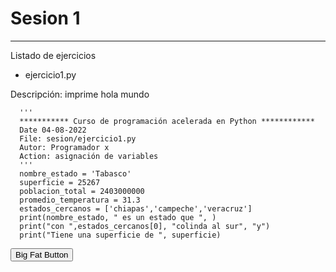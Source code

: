 # Sesion 1

---
Listado de ejercicios

* ejercicio1.py

Descripción: imprime hola mundo

      '''
      *********** Curso de programación acelerada en Python ************
      Date 04-08-2022
      File: sesion/ejercicio1.py
      Autor: Programador x
      Action: asignación de variables
      '''
      nombre_estado = 'Tabasco'
      superficie = 25267
      poblacion_total = 2403000000
      promedio_temperatura = 31.3
      estados_cercanos = ['chiapas','campeche','veracruz']
      print(nombre_estado, " es un estado que ", )
      print("con ",estados_cercanos[0], "colinda al sur", "y")
      print("Tiene una superficie de ", superficie)

<button class="button-save large">Big Fat Button</button>

